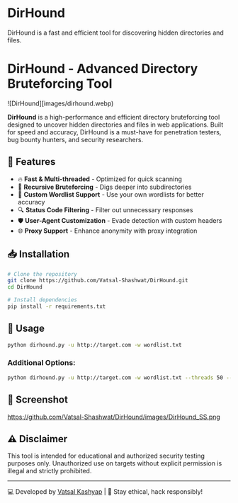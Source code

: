 # DirHound
DirHound is a fast and efficient tool for discovering hidden directories and files.
# DirHound - Advanced Directory Bruteforcing Tool

![DirHound][images/dirhound.webp)  

**DirHound** is a high-performance and efficient directory bruteforcing tool designed to uncover hidden directories and files in web applications. Built for speed and accuracy, DirHound is a must-have for penetration testers, bug bounty hunters, and security researchers.

## 🚀 Features

- 🔥 **Fast & Multi-threaded** - Optimized for quick scanning
- 🔄 **Recursive Bruteforcing** - Digs deeper into subdirectories
- 📂 **Custom Wordlist Support** - Use your own wordlists for better accuracy
- 🔍 **Status Code Filtering** - Filter out unnecessary responses
- 🛡 **User-Agent Customization** - Evade detection with custom headers
- 🌐 **Proxy Support** - Enhance anonymity with proxy integration

## 📥 Installation

```bash
# Clone the repository
git clone https://github.com/Vatsal-Shashwat/DirHound.git
cd DirHound

# Install dependencies
pip install -r requirements.txt
```

## 🎯 Usage

```bash
python dirhound.py -u http://target.com -w wordlist.txt
```

### Additional Options:

```bash
python dirhound.py -u http://target.com -w wordlist.txt --threads 50 --proxy http://127.0.0.1:8080
```

## 📸 Screenshot
https://github.com/Vatsal-Shashwat/DirHound/images/DirHound_SS.png

## ⚠️ Disclaimer

This tool is intended for educational and authorized security testing purposes only. Unauthorized use on targets without explicit permission is illegal and strictly prohibited.

---

💻 Developed by [Vatsal Kashyap](https://github.com/Vatsal-Shashwat) | 🚀 Stay ethical, hack responsibly!
